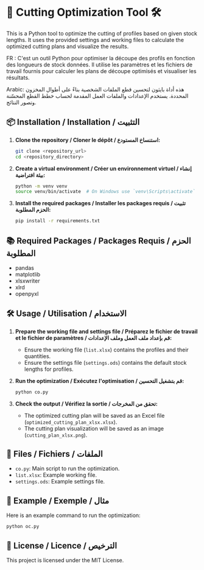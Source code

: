 
# 🔧 Cutting Optimization Tool 🛠️

This is a Python tool to optimize the cutting of profiles based on given stock lengths. It uses the provided settings and working files to calculate the optimized cutting plans and visualize the results.

FR : C'est un outil Python pour optimiser la découpe des profils en fonction des longueurs de stock données. Il utilise les paramètres et les fichiers de travail fournis pour calculer les plans de découpe optimisés et visualiser les résultats.

Arabic:
هذه أداة بايثون لتحسين قطع الملفات الشخصية بناءً على أطوال المخزون المحددة. يستخدم الإعدادات والملفات العمل المقدمة لحساب خطط القطع المحسّنة وتصور النتائج.

## 📦 Installation / Installation / التثبيت

1. **Clone the repository / Cloner le dépôt / استنساخ المستودع:**
   ```bash
   git clone <repository_url>
   cd <repository_directory>
   ```

2. **Create a virtual environment / Créer un environnement virtuel / إنشاء بيئة افتراضية:**
   ```bash
   python -m venv venv
   source venv/bin/activate  # On Windows use `venv\Scripts\activate`
   ```

3. **Install the required packages / Installer les packages requis / تثبيت الحزم المطلوبة:**
   ```bash
   pip install -r requirements.txt
   ```

## 📚 Required Packages / Packages Requis / الحزم المطلوبة

- pandas
- matplotlib
- xlsxwriter
- xlrd
- openpyxl

## 🛠️ Usage / Utilisation / الاستخدام

1. **Prepare the working file and settings file / Préparez le fichier de travail et le fichier de paramètres / قم بإعداد ملف العمل وملف الإعدادات:**
   - Ensure the working file (`list.xlsx`) contains the profiles and their quantities.
   - Ensure the settings file (`settings.ods`) contains the default stock lengths for profiles.

2. **Run the optimization / Exécutez l'optimisation / قم بتشغيل التحسين:**
   ```bash
   python co.py
   ```

3. **Check the output / Vérifiez la sortie / تحقق من المخرجات:**
   - The optimized cutting plan will be saved as an Excel file (`optimized_cutting_plan_xlsx.xlsx`).
   - The cutting plan visualization will be saved as an image (`cutting_plan_xlsx.png`).

## 📁 Files / Fichiers / الملفات

- `co.py`: Main script to run the optimization.
- `list.xlsx`: Example working file.
- `settings.ods`: Example settings file.

## 📝 Example / Exemple / مثال

Here is an example command to run the optimization:
```bash
python oc.py
```

## 📜 License / Licence / الترخيص

This project is licensed under the MIT License.
